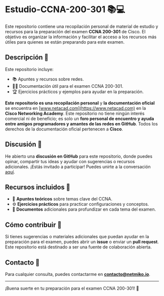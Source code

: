 # Estudio-CCNA-200-301 📚💻

Este repositorio contiene una recopilación personal de material de estudio y recursos para la preparación del examen **CCNA 200-301** de Cisco. El objetivo es organizar la información y facilitar el acceso a los recursos más útiles para quienes se están preparando para este examen.

## Descripción 📝

Este repositorio incluye:

- 📚 Apuntes y recursos sobre redes.
- 🧑‍💻 Documentación útil para el examen CCNA 200-301.
- 🏆 Ejercicios prácticos y ejemplos para ayudar en la preparación.

**Este repositorio es una recopilación personal** y **la documentación oficial** se encuentra en [www.netacad.com](https://www.netacad.com) en la **Cisco Networking Academy**. Este repositorio no tiene ningún interés comercial ni de beneficio; es solo un **foro personal de encuentro y ayuda entre amigos programadores y amantes de las redes en GitHub**. Todos los derechos de la documentación oficial pertenecen a **Cisco**.

## Discusión 💬

He abierto una **discusión en GitHub** para este repositorio, donde puedes opinar, compartir tus ideas y ayudar con sugerencias o recursos adicionales. ¡Estás invitado a participar! Puedes unirte a la conversación [aquí](https://github.com/NetmikoIO/Estudio-CCNA-200-301/discussions).

## Recursos incluidos 📁

- 📑 **Apuntes teóricos** sobre temas clave del CCNA.
- ⚙️ **Ejercicios prácticos** para practicar configuraciones y conceptos.
- 📄 **Documentos** adicionales para profundizar en cada tema del examen.

## Cómo contribuir 🤝

Si tienes sugerencias o materiales adicionales que puedan ayudar en la preparación para el examen, puedes abrir un **issue** o enviar un **pull request**. Este repositorio está destinado a ser una fuente de colaboración abierta.

## Contacto 📧

Para cualquier consulta, puedes contactarme en **[contacto@netmiko.io](mailto:contacto@netmiko.io)**.

---

¡Buena suerte en tu preparación para el examen CCNA 200-301! 🎉
